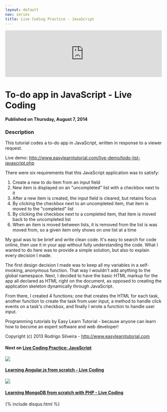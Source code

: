 ```yaml
---
layout: default
nav: series
title: Live Coding Practice - JavaScript
---
```


<div class="container">
    <div class="row mt grid">
        <div class="mt"></div>
        <div class="row" style="margin-bottom: 20px;">
            <div class="col-sm-push-1 col-sm-10 col-md-push-2 col-md-8">
                <div class="video-container">
                    <iframe width="100%" src="https://www.youtube.com/embed/dHtyDron5ik" frameborder="0" allowfullscreen></iframe>
                </div>
            </div>
            <div class="clearfix"></div>
            <div class="col-md-8">
                <h1>To-do app in JavaScript - Live Coding</h1>
                <h4>Published on Thursday, August 7, 2014</h4>
                <h3>Description</h3>
                <p>This tutorial codes a to-do app in JavaScript, written in response to a viewer request. 

Live demo: http://www.easylearntutorial.com/live-demo/todo-list-javascript.php

There were six requirements that this JavaScript application was to satisfy:

1. Create a new to do item from an input field
2. New item is displayed on an "uncompleted" list with a checkbox next to it
3. After a new item is created, the input field is cleared, but retains focus
4. By clicking the checkbox next to an uncompleted item, that item is moved to the "completed" list
5. By clicking the checkbox next to a completed item, that item is moved back to the  uncompleted list
6. When an item is moved between lists, it is removed from the list is was moved from, so a given item only shows on one list at a time

My goal was to be brief and write clean code. It's easy to search for code online, then use it in your app without fully understanding the code. What I wanted to do here was to provide a simple solution, but also to explain every decision I made.

The first design decision I made was to keep all my variables in a self-invoking, anonymous function. That way I wouldn't add anything to the global namespace. Next, I decided to have the basic HTML markup for the app all declared as HTML right on the document, as opposed to creating the application skeleton dynamically through JavaScript. 

From there, I created 4 functions; one that creates the HTML for each task, another function to create the task from user input, a method to handle click events on a task's checkbox, and finally I wrote a function to handle user input.

Programming tutorials by Easy Learn Tutorial - because anyone can learn how to become an expert software and web developer!

Copyright (c) 2013 Rodrigo Silveira - http://www.easylearntutorial.com</p>
            </div>
            <div class="col-md-4">
                <h4>Next on <a href="/series/live-coding-practice-javascript">Live Coding Practice: JavaScript</a></h4><div class="row" style="margin-bottom: 20px">
            <div class="col-md-6">
                <a href="/series/live-coding-practice-javascript/learning-angular-js-from-scratch-live-coding">
                    <img src="/img/blank.gif" data-echo="https://i.ytimg.com/vi/iZd6UImTP0g/hqdefault.jpg" class="img-responsive" />
                </a>
            </div>
            <div class="col-md-6">
                <h4>
                    <a href="/series/live-coding-practice-javascript/learning-angular-js-from-scratch-live-coding">Learning Angular.js from scratch - Live Coding</a>
                </h4>
            </div>
        </div><div class="row" style="margin-bottom: 20px">
            <div class="col-md-6">
                <a href="/series/live-coding-practice-javascript/learning-mongodb-from-scratch-with-php-live-coding">
                    <img src="/img/blank.gif" data-echo="https://i.ytimg.com/vi/RQcQ5tvb5E8/hqdefault.jpg" class="img-responsive" />
                </a>
            </div>
            <div class="col-md-6">
                <h4>
                    <a href="/series/live-coding-practice-javascript/learning-mongodb-from-scratch-with-php-live-coding">Learning MongoDB from scratch with PHP - Live Coding</a>
                </h4>
            </div>
        </div>
            </div>
            <div class="col-md-8">
                {% include disqus.html %}
            </div>
        </div>
    </div>
    <div class="row mt grid"></div>
</div>
